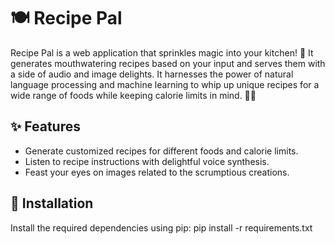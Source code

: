 # 🍽️ Recipe Pal

Recipe Pal is a web application that sprinkles magic into your kitchen! 🌟 It generates mouthwatering recipes based on your input and serves them with a side of audio and image delights. It harnesses the power of natural language processing and machine learning to whip up unique recipes for a wide range of foods while keeping calorie limits in mind. 🍝💖

## ✨ Features

- Generate customized recipes for different foods and calorie limits.
- Listen to recipe instructions with delightful voice synthesis.
- Feast your eyes on images related to the scrumptious creations.


## 🚀 Installation

Install the required dependencies using pip:
pip install -r requirements.txt
